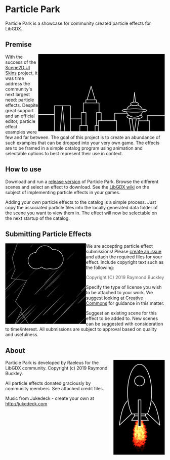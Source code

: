 # Particle Park

Particle Park is a showcase for community created particle effects for LibGDX.

## Premise

<img align="right" src="docs/images/fireworks-preview.gif"> With the success of the [Scene2D.UI Skins](https://ray3k.wordpress.com/artwork/) project, it was time address the community's next largest need: particle effects. Despite great support and an official editor, particle effect examples were few and far between. The goal of this project is to create an abundance of such examples that can be dropped into your very own game. The effects are to be framed in a simple catalog program using animation and selectable options to best represent their use in context.

## How to use

Download and run a [release version](https://github.com/raeleus/Particle-Park/releases) of Particle Park. Browse the different scenes and select an effect to download. See the [LibGDX wiki](https://github.com/libgdx/libgdx/wiki/2D-ParticleEffects) on the subject of implementing particle effects in your games.

Adding your own particle effects to the catalog is a simple process. Just copy the associated particle files into the locally generated data folder of the scene you want to view them in. The effect will now be selectable on the next startup of the catalog.

## Submitting Particle Effects

<img align="left" src="docs/images/cloud-preview.png"> We are accepting particle effect submissions! Please [create an issue](https://github.com/raeleus/Particle-Park/issues) and attach the required files for your effect. Include copyright text such as the following:

> Copyright (C) 2019 Raymond Buckley

Specify the type of license you wish to be attached to your work. We suggest looking at [Creative Commons](https://creativecommons.org/) for guidance in this matter.

Suggest an existing scene for this effect to be added to. New scenes can be suggested with consideration to time/interest. All submissions are subject to approval based on quality and usefulness.

## About

<img align="right" src="docs/images/rocket-preview.png"> Particle Park is developed by Raeleus for the LibGDX community.
Copyright (c) 2019 Raymond Buckley.

All particle effects donated graciously by community members.
See attached credit files.

Music from Jukedeck - create your own at http://jukedeck.com
